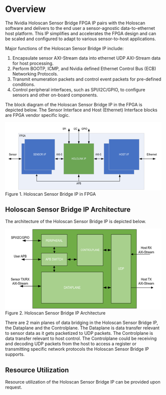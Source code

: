 # Overview

The Nvidia Holoscan Sensor Bridge FPGA IP pairs with the Holoscan software and delivers
to the end user a sensor-agnostic data-to-ethernet host platform. This IP simplifies and
accelerates the FPGA design and can be scaled and configured to adapt to various
sensor-to-host applications.

Major functions of the Holoscan Sensor Bridge IP include:

1. Encapsulate sensor AXI-Stream data into ethernet UDP AXI-Stream data for host
   processing.
1. Perform BOOTP, ICMP, and Nvidia defined Ethernet Control Bus (ECB) Networking
   Protocols.
1. Transmit enumeration packets and control event packets for pre-defined conditions.
1. Control peripheral interfaces, such as SPI/I2C/GPIO, to configure sensors and other
   on-board components.

The block diagram of the Holoscan Sensor Bridge IP in the FPGA is depicted below. The
Sensor Interface and Host (Ethernet) Interface blocks are FPGA vendor specific logic.

![sensor_bridge_ip_block_diagram](sensor_bridge_ip_block_diagram.png) Figure 1. Holoscan
Sensor Bridge IP in FPGA

## Holoscan Sensor Bridge IP Architecture

The architecture of the Holoscan Sensor Bridge IP is depicted below.

![sensor_bridge_ip_architecture](sensor_bridge_ip_architecture.png) Figure 2. Holoscan
Sensor Bridge IP Architecture

There are 2 main planes of data bridging in the Holoscan Sensor Bridge IP, the Dataplane
and the Controlplane. The Dataplane is data transfer relevant to sensor data as it gets
packetized to UDP packets. The Controlplane is data transfer relevant to host control.
The Controlplane could be receiving and decoding UDP packets from the host to access a
register or transmitting specific network protocols the Holoscan Sensor Bridge IP
supports.

## Resource Utilization

Resource utilization of the Holoscan Sensor Bridge IP can be provided upon request.
